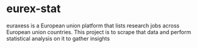 # eurex-stat
euraxess is a European union platform that lists research jobs across European union countries. This project is to scrape that data and perform statistical analysis on it to gather insights
